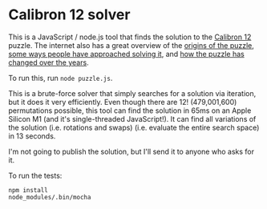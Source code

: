# Calibron 12 solver

This is a JavaScript / node.js tool that finds the solution to the
[Calibron 12](http://www.creativecrafthouse.com/index.php?main_page=product_info&products_id=844) puzzle.
The internet also has a great overview of the
[origins of the puzzle](http://www.pavelspuzzles.com/2010/08/the_calibron_12block_puzzle.html),
[some ways people have approached solving it](http://mypuzzlecollection.blogspot.com/2012/06/calibron-12.html),
and [how the puzzle has changed over the years](http://www.gathering4gardner.org/g4g12gift/Miller_Baxter-Mystery_of_the_Calibron.pdf).

To run this, run `node puzzle.js`.

This is a brute-force solver that simply searches for a solution via iteration,
but it does it very efficiently.
Even though there are 12! (479,001,600) permutations possible,
this tool can find the solution in 65ms on an Apple Silicon M1 (and it's single-threaded JavaScript!).
It can find all variations of the solution (i.e. rotations and swaps)
(i.e. evaluate the entire search space) in 13 seconds.

I'm not going to publish the solution, but I'll send it to anyone who asks for it.

To run the tests:

    npm install
    node_modules/.bin/mocha
